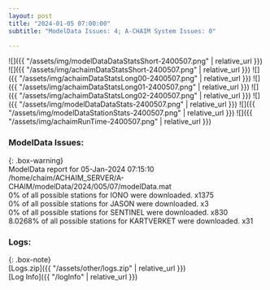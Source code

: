 ```yaml
---
layout: post
title: "2024-01-05 07:00:00"
subtitle: "ModelData Issues: 4; A-CHAIM System Issues: 0"

---
```


![]({{ "/assets/img/modelDataDataStatsShort-2400507.png" | relative_url }})
![]({{ "/assets/img/achaimDataStatsShort-2400507.png" | relative_url }})
![]({{ "/assets/img/achaimDataStatsLong00-2400507.png" | relative_url }})
![]({{ "/assets/img/achaimDataStatsLong01-2400507.png" | relative_url }})
![]({{ "/assets/img/achaimDataStatsLong02-2400507.png" | relative_url }})
![]({{ "/assets/img/modelDataDataStats-2400507.png" | relative_url }})
![]({{ "/assets/img/modelDataStationStats-2400507.png" | relative_url }})
![]({{ "/assets/img/achaimRunTime-2400507.png" | relative_url }})


### ModelData Issues:  
  
{: .box-warning}  
 ModelData report for 05-Jan-2024 07:15:10   
 /home/chaim/ACHAIM_SERVER/A-CHAIM/modelData/2024/005/07/modelData.mat   
 0% of all possible stations for IONO were downloaded. x1375   
 0% of all possible stations for JASON were downloaded. x3   
 0% of all possible stations for SENTINEL were downloaded. x830   
 8.0268% of all possible stations for KARTVERKET were downloaded. x31   
  


### Logs:  
  
{: .box-note}  
[Logs.zip]({{ "/assets/other/logs.zip" | relative_url }})  
[Log Info]({{ "/logInfo" | relative_url }})  
